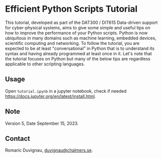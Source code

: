 # Efficient Python Scripts Tutorial

This tutorial, developed as part of the DAT300 / DIT615 Data-driven support for cyber-physical systems, aims to give some simple and useful tips on how to improve the performance of your Python scripts. Python is now ubiquitous in many domains such as machine learning, embedded devices, scientific computing and networking. To follow the tutorial, you are expected to be at least "conversational" in Python that is to understand its syntax and having already programmed at least once in it. Let's note that the tutorial focuses on Python but many of the below tips are regardless applicable to other scripting languages.

## Usage

Open ```tutorial.ipynb``` in a jupyter notebook, check if needed https://docs.jupyter.org/en/latest/install.html.

## Note

Version 5, Date September 15, 2023.

## Contact

Romaric Duvignau, duvignau@chalmers.se.
